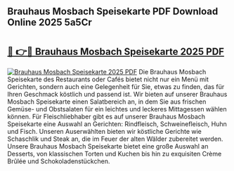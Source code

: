## Brauhaus Mosbach Speisekarte PDF Download Online 2025 5a5Cr

# <h2><a href="http://gc8z95f.nevu.top/?p=Brauhaus+Mosbach+Speisekarte">🔗 👉🔴 Brauhaus Mosbach Speisekarte 2025 PDF</a></h2>

[![Brauhaus Mosbach Speisekarte 2025 PDF](https://i.imgur.com/dBaPXMq.png)](http://gc8z95f.nevu.top/?p=Brauhaus+Mosbach+Speisekarte)
Die Brauhaus Mosbach Speisekarte des Restaurants oder Cafés bietet nicht nur ein Menü mit Gerichten, sondern auch eine Gelegenheit für Sie, etwas zu finden, das für Ihren Geschmack köstlich und passend ist. Wir bieten auf unserer Brauhaus Mosbach Speisekarte einen Salatbereich an, in dem Sie aus frischen Gemüse- und Obstsalaten für ein leichtes und leckeres Mittagessen wählen können. Für Fleischliebhaber gibt es auf unserer Brauhaus Mosbach Speisekarte eine Auswahl an Gerichten: Rindfleisch, Schweinefleisch, Huhn und Fisch. Unseren Auserwählten bieten wir köstliche Gerichte wie Schaschlik und Steak an, die im Feuer der alten Wälder zubereitet werden. Unsere Brauhaus Mosbach Speisekarte bietet eine große Auswahl an Desserts, von klassischen Torten und Kuchen bis hin zu exquisiten Crème Brûlée und Schokoladenstückchen.
